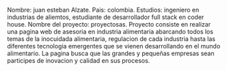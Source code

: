 Nombre: juan esteban Alzate.
Pais: colombia.
Estudios: ingeniero en industrias de aliemtos, estudiante de desarrollador full stack en coder house.
Nombre del proyecto: proyectosas.
Proyecto consiste en realizar una pagina web  de asesoria en industria alimentaria abarcando todos los temas de la inocuidada alimentaria, regulacion de cada industria hasta  las diferentes tecnologia emergentes que se vienen desarrollando en el mundo alimentario.
La pagina busca que las grandes y pequeñas  empresas sean participes de inovacion y calidad en sus procesos.

